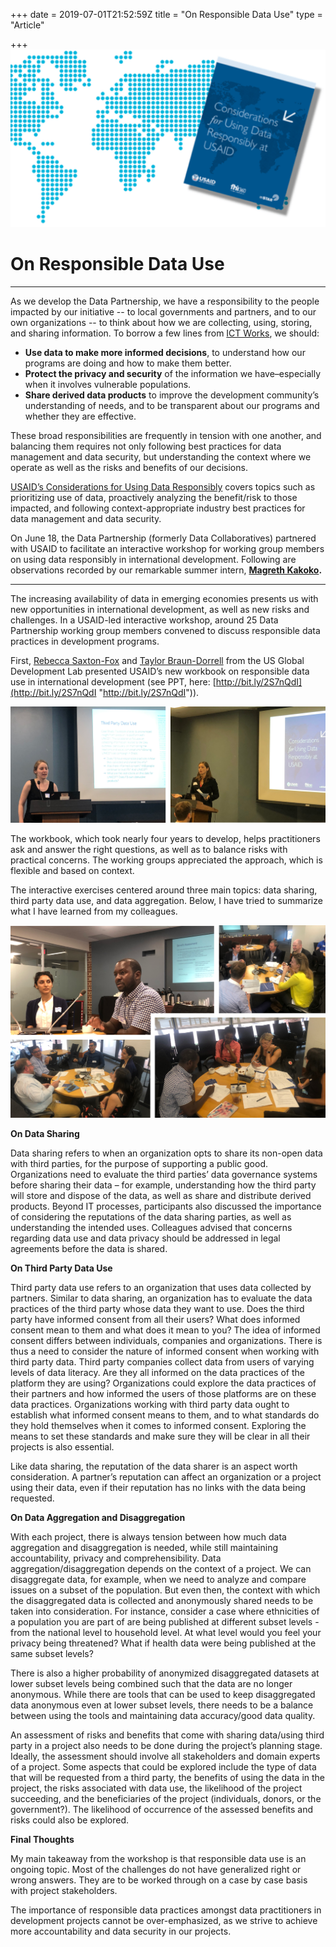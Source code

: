 +++
date = 2019-07-01T21:52:59Z
title = "On Responsible Data Use"
type = "Article"

+++
![USAID Splash](/uploads/USAID_Splash.png "USAID Splash")

# On Responsible Data Use

***

As we develop the Data Partnership, we have a responsibility to the people impacted by our initiative -- to local governments and partners, and to our own organizations -- to think about how we are collecting, using, storing, and sharing information. To borrow a few lines from [ICT Works](https://www.ictworks.org/), we should:

* **Use data to make more informed decisions**, to understand how our programs are doing and how to make them better.
* **Protect the privacy and security** of the information we have–especially when it involves vulnerable populations.
* **Share derived data products** to improve the development community’s understanding of needs, and to be transparent about our programs and whether they are effective.

These broad responsibilities are frequently in tension with one another, and balancing them requires not only following best practices for data management and data security, but understanding the context where we operate as well as the risks and benefits of our decisions.

[USAID’s Considerations for Using Data Responsibly](https://www.usaid.gov/responsibledata) covers topics such as prioritizing use of data, proactively analyzing the benefit/risk to those impacted, and following context-appropriate industry best practices for data management and data security.

On June 18, the Data Partnership (formerly Data Collaboratives) partnered with USAID to facilitate an interactive workshop for working group members on using data responsibly in international development. Following are observations recorded by our remarkable summer intern, [**Magreth Kakoko**](https://www.linkedin.com/in/magreth-kakoko-480667171/)**.**

***

The increasing availability of data in emerging economies presents us with new opportunities in international development, as well as new risks and challenges. In a USAID-led interactive workshop, around 25 Data Partnership working group members convened to discuss responsible data practices in development programs.

First, [Rebecca Saxton-Fox](https://www.linkedin.com/in/rebeccasaxtonfox/) and [Taylor Braun-Dorrell](https://www.linkedin.com/in/taylor-braun-dorrell-4083a035/) from the US Global Development Lab presented USAID’s new workbook on responsible data use in international development (see PPT, here: [http://bit.ly/2S7nQdI](http://bit.ly/2S7nQdI "http://bit.ly/2S7nQdI")).

![USAID Speakers](/uploads/USAID_Prez.png "USAID Speakers")

The workbook, which took nearly four years to develop, helps practitioners ask and answer the right questions, as well as to balance risks with practical concerns. The working groups appreciated the approach, which is flexible and based on context.

The interactive exercises centered around three main topics: data sharing, third party data use, and data aggregation. Below, I have tried to summarize what I have learned from my colleagues.

![Data Use Session Participants](/uploads/USAID_Discussion.png "Data Use Session Participants")

**On Data Sharing**

Data sharing refers to when an organization opts to share its non-open data with third parties, for the purpose of supporting a public good. Organizations need to evaluate the third parties’ data governance systems before sharing their data – for example, understanding how the third party will store and dispose of the data, as well as share and distribute derived products. Beyond IT processes, participants also discussed the importance of considering the reputations of the data sharing parties, as well as understanding the intended uses. Colleagues advised that concerns regarding data use and data privacy should be addressed in legal agreements before the data is shared.

**On Third Party Data Use**

Third party data use refers to an organization that uses data collected by partners. Similar to data sharing, an organization has to evaluate the data practices of the third party whose data they want to use. Does the third party have informed consent from all their users? What does informed consent mean to them and what does it mean to you? The idea of informed consent differs between individuals, companies and organizations. There is thus a need to consider the nature of informed consent when working with third party data. Third party companies collect data from users of varying levels of data literacy. Are they all informed on the data practices of the platform they are using? Organizations could explore the data practices of their partners and how informed the users of those platforms are on these data practices. Organizations working with third party data ought to establish what informed consent means to them, and to what standards do they hold themselves when it comes to informed consent. Exploring the means to set these standards and make sure they will be clear in all their projects is also essential.

Like data sharing, the reputation of the data sharer is an aspect worth consideration. A partner’s reputation can affect an organization or a project using their data, even if their reputation has no links with the data being requested.

**On Data Aggregation and Disaggregation**

With each project, there is always tension between how much data aggregation and disaggregation is needed, while still maintaining accountability, privacy and comprehensibility. Data aggregation/disaggregation depends on the context of a project. We can disaggregate data, for example, when we need to analyze and compare issues on a subset of the population. But even then, the context with which the disaggregated data is collected and anonymously shared needs to be taken into consideration. For instance, consider a case where ethnicities of a population you are part of are being published at different subset levels - from the national level to household level. At what level would you feel your privacy being threatened? What if health data were being published at the same subset levels?

There is also a higher probability of anonymized disaggregated datasets at lower subset levels being combined such that the data are no longer anonymous. While there are tools that can be used to keep disaggregated data anonymous even at lower subset levels, there needs to be a balance between using the tools and maintaining data accuracy/good data quality.

An assessment of risks and benefits that come with sharing data/using third party in a project also needs to be done during the project’s planning stage. Ideally, the assessment should involve all stakeholders and domain experts of a project. Some aspects that could be explored include the type of data that will be requested from a third party, the benefits of using the data in the project, the risks associated with data use, the likelihood of the project succeeding, and the beneficiaries of the project (individuals, donors, or the government?). The likelihood of occurrence of the assessed benefits and risks could also be explored.

**Final Thoughts**

My main takeaway from the workshop is that responsible data use is an ongoing topic. Most of the challenges do not have generalized right or wrong answers. They are to be worked through on a case by case basis with project stakeholders.

The importance of responsible data practices amongst data practitioners in development projects cannot be over-emphasized, as we strive to achieve more accountability and data security in our projects.